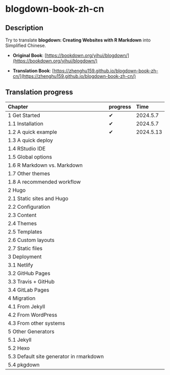 # blogdown-book-zh-cn

## Description

Try to translate **blogdown: Creating Websites with R Markdown** into Simplified Chinese.

- **Original Book**: [https://bookdown.org/yihui/blogdown/](https://bookdown.org/yihui/blogdown/)

- **Translation Book**: [https://zhenghu159.github.io/blogdown-book-zh-cn/](https://zhenghu159.github.io/blogdown-book-zh-cn/)

## Translation progress

| Chapter                          | progress | Time      |
|:---------------------------------|:---------|:----------|
| 1 Get Started                    |  ✔       | 2024.5.7  |
| 1.1 Installation                 |  ✔       | 2024.5.7  |
| 1.2 A quick example              |  ✔       | 2024.5.13 |
| 1.3 A quick deploy            |         |  |
| 1.4 RStudio IDE           |         |   |
| 1.5 Global options                   |         |   |
| 1.6 R Markdown vs. Markdown |        |   |
| 1.7 Other themes                    |         |   |
| 1.8 A recommended workflow         |        |   |
| 2 Hugo                        |         |    |
| 2.1 Static sites and Hugo     |          |           |
| 2.2 Configuration                 |          |           |
| 2.3 Content               |          |           |
| 2.4 Themes                       |          |           |
| 2.5 Templates                       |          |           |
| 2.6 Custom layouts           |          |           |
| 2.7 Static files                       |          |           |
| 3 Deployment               |          |           |
| 3.1 Netlify                |          |           |
| 3.2 GitHub Pages                         |          |           |
| 3.3 Travis + GitHub                  |          |           |
| 3.4 GitLab Pages                     |          |           |
| 4 Migration                         |          |           |
| 4.1 From Jekyll             |          |           |
| 4.2 From WordPress                  |          |           |
| 4.3 From other systems                     |          |           |
| 5 Other Generators                     |          |           |
| 5.1 Jekyll       |          |           |
| 5.2 Hexo                        |         |   |
| 5.3 Default site generator in rmarkdown                |          |   |
| 5.4 pkgdown                |          |   |



